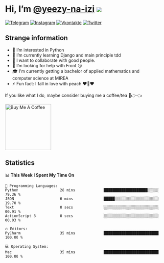 # Hi, I’m [@yeezy-na-izi](https://github.com/yeezy-na-izi/) ![](https://visitor-badge.glitch.me/badge?page_id=yeezy-na-izi.yeezy-na-izi)

[![Telegram](https://img.shields.io/badge/Telegram-262424?style=for-the-badge&logo=Telegram)](https://t.me/yeezy_na_izi)
[![Instagram](https://img.shields.io/badge/Instagram-262424?style=for-the-badge&logo=Instagram)](https://www.instagram.com/yeezy_na_izi)
[![Vkontakte](https://img.shields.io/badge/VK-262424?style=for-the-badge&logo=Vk&logoColor=0077FF)](https://vk.com/yeezy_na_izi)
[![Twitter](https://img.shields.io/badge/Twitter-262424?style=for-the-badge&logo=Twitter)](https://twitter.com/yeezynaizi)

## Strange information
  
- 👀 I’m interested in Python
- 🌱 I’m currently learning Django and main principle tdd
- 💞️ I want to collaborate with good people.
- 🤔 I’m looking for help with Front 😏
- 🎓 I'm currently getting a bachelor of applied mathematics and computer science at MIREA
- ⚡️ Fun fact: I fall in love with peach ❤️🍑❤️

If you like what I do, maybe consider buying me a coffee/tea 🥺👉👈

<a href="https://www.buymeacoffee.com/yeezynaizi" target="_blank"><img src="https://cdn.buymeacoffee.com/buttons/v2/default-red.png" alt="Buy Me A Coffee" width="150" ></a>

## Statistics

<!--START_SECTION:waka-->
📊 **This Week I Spent My Time On** 

```text
💬 Programming Languages: 
Python                   28 mins             ████████████████████░░░░░   79.36 % 
JSON                     6 mins              █████░░░░░░░░░░░░░░░░░░░░   19.70 % 
Text                     0 secs              ░░░░░░░░░░░░░░░░░░░░░░░░░   00.91 % 
ActionScript 3           0 secs              ░░░░░░░░░░░░░░░░░░░░░░░░░   00.03 % 

🔥 Editors: 
PyCharm                  35 mins             █████████████████████████   100.00 % 

💻 Operating System: 
Mac                      35 mins             █████████████████████████   100.00 % 
```


<!--END_SECTION:waka-->
